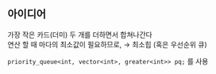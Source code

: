 ## 아이디어
가장 작은 카드(더미) 두 개를 더하면서 합쳐나간다  
연산 할 때 마다의 최소값이 필요하므로, → 최소힙 (혹은 우선순위 큐)  
  
```priority_queue<int, vector<int>, greater<int>> pq;``` 를 사용  
